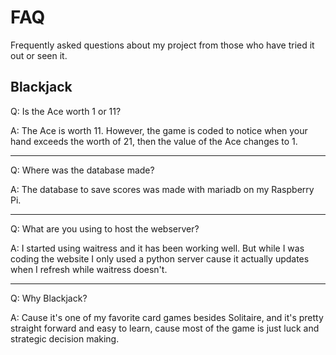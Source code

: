 # FAQ
Frequently asked questions about my project from those who have tried it out or seen it.

## Blackjack
Q: Is the Ace worth 1 or 11?

A: The Ace is worth 11. However, the game is coded to notice when your hand exceeds the worth of 21, then the value of the Ace changes to 1.

---

Q: Where was the database made?

A: The database to save scores was made with mariadb on my Raspberry Pi.

---

Q: What are you using to host the webserver?

A: I started using waitress and it has been working well. But while I was coding the website I only used a python server cause it actually updates when I refresh while waitress doesn't.

---

Q: Why Blackjack?

A: Cause it's one of my favorite card games besides Solitaire, and it's pretty straight forward and easy to learn, cause most of the game is just luck and strategic decision making.
